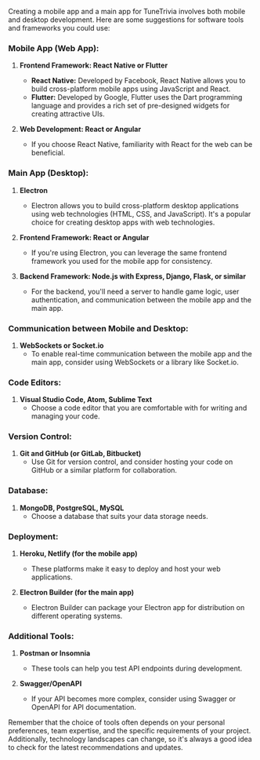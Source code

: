 Creating a mobile app and a main app for TuneTrivia involves both mobile and desktop development. Here are some suggestions for software tools and frameworks you could use:

### Mobile App (Web App):

1. **Frontend Framework: React Native or Flutter**
   - **React Native:** Developed by Facebook, React Native allows you to build cross-platform mobile apps using JavaScript and React.
   - **Flutter:** Developed by Google, Flutter uses the Dart programming language and provides a rich set of pre-designed widgets for creating attractive UIs.

2. **Web Development: React or Angular**
   - If you choose React Native, familiarity with React for the web can be beneficial.

### Main App (Desktop):

1. **Electron**
   - Electron allows you to build cross-platform desktop applications using web technologies (HTML, CSS, and JavaScript). It's a popular choice for creating desktop apps with web technologies.

2. **Frontend Framework: React or Angular**
   - If you're using Electron, you can leverage the same frontend framework you used for the mobile app for consistency.

3. **Backend Framework: Node.js with Express, Django, Flask, or similar**
   - For the backend, you'll need a server to handle game logic, user authentication, and communication between the mobile app and the main app.

### Communication between Mobile and Desktop:

1. **WebSockets or Socket.io**
   - To enable real-time communication between the mobile app and the main app, consider using WebSockets or a library like Socket.io.

### Code Editors:

1. **Visual Studio Code, Atom, Sublime Text**
   - Choose a code editor that you are comfortable with for writing and managing your code.

### Version Control:

1. **Git and GitHub (or GitLab, Bitbucket)**
   - Use Git for version control, and consider hosting your code on GitHub or a similar platform for collaboration.

### Database:

1. **MongoDB, PostgreSQL, MySQL**
   - Choose a database that suits your data storage needs.

### Deployment:

1. **Heroku, Netlify (for the mobile app)**
   - These platforms make it easy to deploy and host your web applications.

2. **Electron Builder (for the main app)**
   - Electron Builder can package your Electron app for distribution on different operating systems.

### Additional Tools:

1. **Postman or Insomnia**
   - These tools can help you test API endpoints during development.

2. **Swagger/OpenAPI**
   - If your API becomes more complex, consider using Swagger or OpenAPI for API documentation.

Remember that the choice of tools often depends on your personal preferences, team expertise, and the specific requirements of your project. Additionally, technology landscapes can change, so it's always a good idea to check for the latest recommendations and updates.
